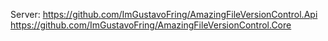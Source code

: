 Server:
https://github.com/ImGustavoFring/AmazingFileVersionControl.Api
https://github.com/ImGustavoFring/AmazingFileVersionControl.Core
